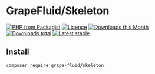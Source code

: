# GrapeFluid/Skeleton

[![PHP from Packagist](https://img.shields.io/packagist/php-v/grape-fluid/skeleton.svg?style=flat-square)](https://packagist.org/packages/grape-fluid/skeleton)
[![Licence](https://img.shields.io/packagist/l/grape-fluid/skeleton.svg?style=flat-square)](https://packagist.org/packages/grape-fluid/skeleton)
[![Downloads this Month](https://img.shields.io/packagist/dm/grape-fluid/skeleton.svg?style=flat-square)](https://packagist.org/packages/grape-fluid/skeleton)
[![Downloads total](https://img.shields.io/packagist/dt/grape-fluid/skeleton.svg?style=flat-square)](https://packagist.org/packages/grape-fluid/skeleton)
[![Latest stable](https://img.shields.io/packagist/v/grape-fluid/skeleton.svg?style=flat-square)](https://packagist.org/packages/grape-fluid/skeleton)


## Install

```
composer require grape-fluid/skeleton
```
